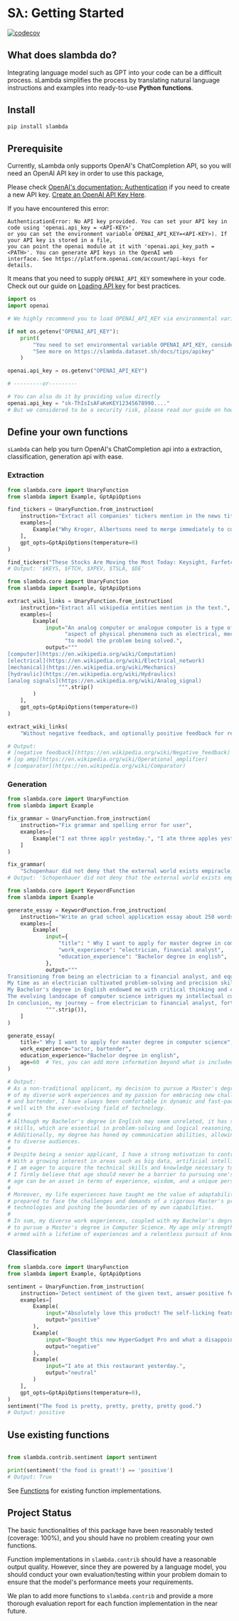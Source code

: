 # Sλ: Getting Started

[![codecov](https://codecov.io/gh/dataset-sh/slambda/graph/badge.svg?token=MPNI0H3U7C)](https://codecov.io/gh/dataset-sh/slambda)

## What does slambda do?

Integrating language model such as GPT into your code can be a difficult process. sLambda simplifies the process by
translating natural language instructions and examples into ready-to-use **Python functions**.

## Install

```bash
pip install slambda
```

## Prerequisite

Currently, sLambda only supports OpenAI's ChatCompletion API, so you will need an OpenAI API key in order to use this
package,

Please check [OpenAI's documentation: Authentication](https://platform.openai.com/docs/api-reference/authentication) if
you need to create a new API key.  [Create an OpenAI API Key Here](https://platform.openai.com/account/api-keys).

If you have encountered this error:

```
AuthenticationError: No API key provided. You can set your API key in code using 'openai.api_key = <API-KEY>', 
or you can set the environment variable OPENAI_API_KEY=<API-KEY>). If your API key is stored in a file, 
you can point the openai module at it with 'openai.api_key_path = <PATH>'. You can generate API keys in the OpenAI web 
interface. See https://platform.openai.com/account/api-keys for details.
```

It means that you need to supply `OPENAI_API_KEY` somewhere in your code. Check out our guide
on [Loading API key](/docs/tips/apikey) for best practices.

```python
import os
import openai

# We highly recommend you to load OPENAI_API_KEY via environmental variable 

if not os.getenv("OPENAI_API_KEY"):
    print(
        "You need to set environmental variable OPENAI_API_KEY, consider using dotenv."
        "See more on https://slambda.dataset.sh/docs/tips/apikey"
    )

openai.api_key = os.getenv("OPENAI_API_KEY")

# ---------or---------

# You can also do it by providing value directly
openai.api_key = "sk-ThIsIsAFaKeKEY12345678990...."
# But we considered to be a security risk, please read our guide on how to load api key for more details. 
```

## Define your own functions

`sLambda` can help you turn OpenAI's ChatCompletion api into a extraction, classification, generation api with ease.

### Extraction

```python title="Extract stock Tickers"
from slambda.core import UnaryFunction
from slambda import Example, GptApiOptions

find_tickers = UnaryFunction.from_instruction(
    instruction="Extract all companies' tickers mention in the news title.",
    examples=[
        Example("Why Kroger, Albertsons need to merge immediately to compete with Walmart", "$KR, $ACI")
    ],
    gpt_opts=GptApiOptions(temperature=0)
)

find_tickers("These Stocks Are Moving the Most Today: Keysight, Farfetch, XPeng, Tesla, Deere, and More")
# Output: '$KEYS, $FTCH, $XPEV, $TSLA, $DE'
```

```python title="Extract Wikipeida Links"
from slambda.core import UnaryFunction
from slambda import Example, GptApiOptions

extract_wiki_links = UnaryFunction.from_instruction(
    instruction="Extract all wikipedia entities mention in the text.",
    examples=[
        Example(
            input="An analog computer or analogue computer is a type of computer that uses the continuous variation"
                  "aspect of physical phenomena such as electrical, mechanical, or hydraulic quantities (analog signals) "
                  "to model the problem being solved.",
            output="""
[computer](https://en.wikipedia.org/wiki/Computation)
[electrical](https://en.wikipedia.org/wiki/Electrical_network)
[mechanical](https://en.wikipedia.org/wiki/Mechanics)
[hydraulic](https://en.wikipedia.org/wiki/Hydraulics)
[analog signals](https://en.wikipedia.org/wiki/Analog_signal)
                """.strip()
        )
    ],
    gpt_opts=GptApiOptions(temperature=0)
)

extract_wiki_links(
    "Without negative feedback, and optionally positive feedback for regeneration, an op amp acts as a comparator.")

# Output: 
# [negative feedback](https://en.wikipedia.org/wiki/Negative_feedback)
# [op amp](https://en.wikipedia.org/wiki/Operational_amplifier)
# [comparator](https://en.wikipedia.org/wiki/Comparator)
```

### Generation

```python title="Fix Grammar"
from slambda.core import UnaryFunction
from slambda import Example

fix_grammar = UnaryFunction.from_instruction(
    instruction="Fix grammar and spelling error for user",
    examples=[
        Example("I eat three applr yesteday.", "I ate three apples yesterday."),
    ]
)

fix_grammar(
    "Schopenhaur did not deny that the external world exists empiracle, but he followed Kant in claimin' that our knowledge and experiense of the world are always indirekt.")
# Output: 'Schopenhauer did not deny that the external world exists empirically, but he followed Kant in claiming that our knowledge and experience of the world are always indirect.'

```

```python title="Write Essay"
from slambda.core import KeywordFunction
from slambda import Example

generate_essay = KeywordFunction.from_instruction(
    instruction="Write an grad school application essay about 250 words using the given information",
    examples=[
        Example(
            input={
                "title": " Why I want to apply for master degree in computer science",
                "work_experience": "electrician, financial analyst",
                "education_experience": "Bachelor degree in english",
            },
            output="""
Transitioning from being an electrician to a financial analyst, and equipped with a Bachelor's degree in English, I am driven to undertake a Master's degree in Computer Science. This decision arises from my diverse experiences, revealing the intersecting points between my past and the boundless possibilities of the tech world.
My time as an electrician cultivated problem-solving and precision skills, paralleling the demands of programming. Similarly, my role as a financial analyst exposed me to the potency of data analysis and technology-driven decision-making. Recognizing these common threads, I am keen to meld my existing expertise with the innovation fostered by computer science.
My Bachelor's degree in English endowed me with critical thinking and communication prowess, invaluable assets when navigating interdisciplinary collaborations and explaining intricate technicalities. By pursuing a Master's in Computer Science, I aspire to fuse my linguistic finesse with programming adeptness, enhancing my capacity to innovate and contribute effectively.
The evolving landscape of computer science intrigues my intellectual curiosity, from AI and machine learning to cybersecurity and software engineering. This fervor drives my academic pursuit, aiming to amplify my theoretical knowledge and hands-on skills, positioning me at technology's vanguard.
In conclusion, my journey – from electrician to financial analyst, fortified by a Bachelor's in English – has illuminated the transformative potential of computer science. With a burning desire to challenge and unite my experiences, I am resolute in my commitment to a Master's in Computer Science. This endeavor promises not only personal enrichment but also a chance to meaningfully influence the trajectory of technological advancement.        
            """.strip()),
    ]
)

generate_essay(
    title=" Why I want to apply for master degree in computer science",
    work_experience="actor, bartender",
    education_experience="Bachelor degree in english",
    age=60  # Yes, you can add more information beyond what is included in the examples. 
)

# Output:
# As a non-traditional applicant, my decision to pursue a Master's degree in Computer Science stems from a combination
# of my diverse work experiences and my passion for embracing new challenges at the age of 60. Having worked as an actor 
# and bartender, I have always been comfortable in dynamic and fast-paced environments, traits that align 
# well with the ever-evolving field of technology.
# 
# Although my Bachelor's degree in English may seem unrelated, it has sharpened my critical thinking and analytical 
# skills, which are essential in problem-solving and logical reasoning, both foundational elements in computer science. 
# Additionally, my degree has honed my communication abilities, allowing me to effectively convey complex concepts 
# to diverse audiences.
# 
# Despite being a senior applicant, I have a strong motivation to contribute to the field of computer science. 
# With a growing interest in areas such as big data, artificial intelligence, and programming, 
# I am eager to acquire the technical skills and knowledge necessary to engage in meaningful research and innovation. 
# I firmly believe that age should never be a barrier to pursuing one's passions, and I am determined to prove that 
# age can be an asset in terms of experience, wisdom, and a unique perspective.
# 
# Moreover, my life experiences have taught me the value of adaptability, resilience, and a growth mindset. I am 
# prepared to face the challenges and demands of a rigorous Master's program, fully committed to embracing new 
# technologies and pushing the boundaries of my own capabilities.
# 
# In sum, my diverse work experiences, coupled with my Bachelor's degree in English, have paved the way for my decision 
# to pursue a Master's degree in Computer Science. My age only strengthens my resolve to contribute to the field, 
# armed with a lifetime of experiences and a relentless pursuit of knowledge.

```

### Classification

```python title="Binary sentiment classifier"
from slambda.core import UnaryFunction
from slambda import Example, GptApiOptions

sentiment = UnaryFunction.from_instruction(
    instruction='Detect sentiment of the given text, answer positive for positive sentiment, negative for negative sentiment, otherwise neutral.',
    examples=[
        Example(
            input="Absolutely love this product! The self-licking feature is a game-changer for ice cream lovers like me. No more melty messes, just pure enjoyment. A must-have for summer!",
            output="positive"
        ),
        Example(
            input="Bought this new HyperGadget Pro and what a disappointment! It feels cheap, doesn't work as advertised, and the battery life is a joke. Save your money and avoid this one.",
            output="negative"
        ),
        Example(
            input="I ate at this restaurant yesterday.",
            output="neutral"
        )
    ],
    gpt_opts=GptApiOptions(temperature=0),
)
sentiment("The food is pretty, pretty, pretty, pretty good.")
# Output: positive
```

## Use existing functions

```py

from slambda.contrib.sentiment import sentiment

print(sentiment('the food is great!') == 'positive')
# Output: True
```

See [Functions](/docs/category/builtin-functions) for existing function implementations.

## Project Status

The basic functionalities of this package have been reasonably tested (coverage: 100%), and you should have no problem
creating your own
functions.

Function implementations in `slambda.contrib` should have a reasonable output quality. However, since they are powered
by a language model, you should conduct your own evaluation/testing within your problem domain to ensure that the
model's performance meets your requirements.

We plan to add more functions to `slambda.contrib` and provide a more thorough evaluation report for each function
implementation in the near future.